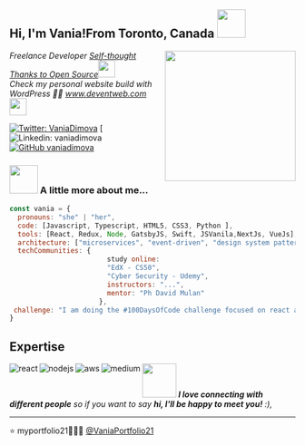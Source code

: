 <h2> Hi, I'm Vania!From Toronto, Canada <img src="https://media.giphy.com/media/mGcNjsfWAjY5AEZNw6/giphy.gif" width="50"></h2>
<img align='right' src="https://media.giphy.com/media/ieyl9zmCjO4b4t6qoY/giphy.gif" width="230">
<p><em>Freelance Developer <a href="http://www.deventweb.com">Self-thought Thanks to Open Source</a><img src="https://media.giphy.com/media/fYSnHlufseco8Fh93Z/giphy.gif" width="30"></br>Check my personal website build with WordPress 🧜‍♀️ <a href="https://www.deventweb.com">www.deventweb.com</a><img src="https://media.giphy.com/media/WUlplcMpOCEmTGBtBW/giphy.gif" width="30"> 
</em></p>

[![Twitter: VaniaDimova](https://img.shields.io/twitter/follow/VaniaDimova?style=social)](https://twitter.com/12Dimov)
[![Linkedin: vaniadimova](https://img.shields.io/badge/-vaniadimova-blue?style=flat-square&logo=Linkedin&logoColor=white&link=https://www.linkedin.com/in/vandim)
[![GitHub vaniadimova](https://img.shields.io/github/followers/vania?label=follow&style=social)](https://github.com/vaniadimova/)


### <img src="https://media.giphy.com/media/VgCDAzcKvsR6OM0uWg/giphy.gif" width="50"> A little more about me...  

```javascript
const vania = {
  pronouns: "she" | "her",
  code: [Javascript, Typescript, HTML5, CSS3, Python ],
  tools: [React, Redux, Node, GatsbyJS, Swift, JSVanila,NextJs, VueJs],
  architecture: ["microservices", "event-driven", "design system pattern"],
  techCommunities: {
                        study online: 
                        "EdX - CS50",
                        "Cyber Security - Udemy",
                        instructors: "...",
                        mentor: "Ph David Mulan"
                      },
 challenge: "I am doing the #100DaysOfCode challenge focused on react and gatsby"
}
```
## Expertise
<img align="left" alt="react" src="https://img.shields.io/badge/react%20-%2320232a.svg?&style=for-the-badge&logo=react&logoColor=%2361DAFB" />
<img align="left" alt="nodejs" src="https://img.shields.io/badge/node.js%20-%2343853D.svg?&style=for-the-badge&logo=node.js&logoColor=white" />
<img align="left" alt="aws" src="https://img.shields.io/badge/Amazon%20AWS-%23232F3E?logo=amazon-aws&logoColor=white&style=for-the-badge" />
<img align="left" alt="medium" src="https://img.shields.io/badge/postgres-%23316192.svg?&style=for-the-badge&logo=postgresql&logoColor=white" />
<img src="https://media.giphy.com/media/LnQjpWaON8nhr21vNW/giphy.gif" width="60"> <em><b>I love connecting with different people</b> so if you want to say <b>hi, I'll be happy to meet you!</b> :),  </em>

---

⭐️ myportfolio21👩🏼‍🔧 [@VaniaPortfolio21](https://vaniadimova21.netlify.app/)
